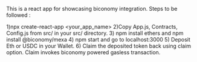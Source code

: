 This is a react app for showcasing biconomy integration.
Steps to be followed :

1)npx create-react-app <your_app_name>
2)Copy App.js, Contracts, Config.js from src/ in your src/ directory.
3) npm install ethers and npm install @biconomy/mexa
4) npm start and go to localhost:3000
5) Deposit Eth or USDC in your Wallet.
6) Claim the deposited token back using claim option. Claim invokes biconomy powered gasless transaction.